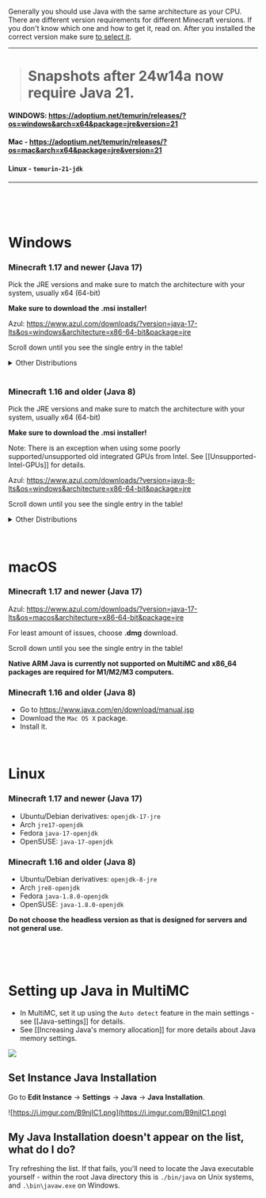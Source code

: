 Generally you should use Java with the same architecture as your CPU. There are different version requirements for different Minecraft versions.
If you don't know which one and how to get it, read on. After you installed the correct version make sure [to select it](#setting-up-java-in-multimc).

_______________________________________________________________________________  


># Snapshots after 24w14a now require Java 21.​
#### WINDOWS: <https://adoptium.net/temurin/releases/?os=windows&arch=x64&package=jre&version=21>  
#### Mac - <https://adoptium.net/temurin/releases/?os=mac&arch=x64&package=jre&version=21>  
#### Linux - `temurin-21-jdk`
  
_______________________________________________________________________________  
</br>     
</br>     
</br>     




# Windows  
    
### **Minecraft 1.17 and newer (Java 17)**

Pick the JRE versions and make sure to match the architecture with your system, usually x64 (64-bit)

**Make sure to download the .msi installer!**

Azul: <https://www.azul.com/downloads/?version=java-17-lts&os=windows&architecture=x86-64-bit&package=jre>

Scroll down until you see the single entry in the table!
<details>
<summary>Other Distributions</summary>

* Eclipse Temurin: <https://adoptium.net/temurin/releases/?version=17>
  * Select in the dropdowns "Windows" "x64" "JRE" and "17"
* Microsoft OpenJDK: <https://docs.microsoft.com/en-gb/java/openjdk/download>
* Oracle: <https://www.oracle.com/java/technologies/downloads/#java17>
</details>   
&nbsp;

### **Minecraft 1.16 and older (Java 8)**

Pick the JRE versions and make sure to match the architecture with your system, usually x64 (64-bit)

**Make sure to download the .msi installer!**

Note: There is an exception when using some poorly supported/unsupported old integrated GPUs from Intel. See [[Unsupported-Intel-GPUs]] for details.

Azul: <https://www.azul.com/downloads/?version=java-8-lts&os=windows&architecture=x86-64-bit&package=jre>

Scroll down until you see the single entry in the table!
<details>
  <summary>Other Distributions</summary>

* Eclipse Temurin: <https://adoptium.net/temurin/releases/?version=8>
  * Select in the dropdowns "Windows" "x64" "JRE" and "8"
* Java.com: <https://www.java.com/en/download/manual.jsp>
  * Make sure to download only the "_Windows Offline (x64)_" installer as Online can cause installation issues.  
![](https://cdn.discordapp.com/attachments/404818598541000704/681278632811036714/correct-windows-java.png)
</details>

&nbsp;

#  macOS #  

### **Minecraft 1.17 and newer (Java 17)**


Azul: <https://www.azul.com/downloads/?version=java-17-lts&os=macos&architecture=x86-64-bit&package=jre>

For least amount of issues, choose **.dmg** download.

Scroll down until you see the single entry in the table!
  
**Native ARM Java is currently not supported on MultiMC and x86_64 packages are required for M1/M2/M3 computers.**    

  

### **Minecraft 1.16 and older (Java 8)**

* Go to <https://www.java.com/en/download/manual.jsp>
* Download the `Mac OS X` package.
* Install it.

&nbsp;

# Linux


### **Minecraft 1.17 and newer (Java 17)**

* Ubuntu/Debian derivatives: `openjdk-17-jre`
* Arch `jre17-openjdk`
* Fedora `java-17-openjdk`
* OpenSUSE: `java-17-openjdk`





### **Minecraft 1.16 and older (Java 8)**


* Ubuntu/Debian derivatives: `openjdk-8-jre`
* Arch `jre8-openjdk`
* Fedora `java-1.8.0-openjdk`
* OpenSUSE: `java-1.8.0-openjdk`

**Do not choose the headless version as that is designed for servers and not general use.**

&nbsp;


&nbsp;
# Setting up Java in MultiMC

* In MultiMC, set it up using the `Auto detect` feature in the main settings - see [[Java-settings]] for details.
* See [[Increasing Java's memory allocation]] for more details about Java memory settings.

![](https://cdn.discordapp.com/attachments/531598137790562305/575378380573114378/unknown.png)

## Set Instance Java Installation

Go to **Edit Instance** -> **Settings** -> **Java** -> **Java Installation**.

![https://i.imgur.com/B9njIC1.png](https://i.imgur.com/B9njIC1.png)

## My Java Installation doesn't appear on the list, what do I do?

Try refreshing the list. If that fails, you'll need to locate the Java executable yourself - within the root Java directory this is `./bin/java` on Unix systems, and `.\bin\javaw.exe` on Windows.
